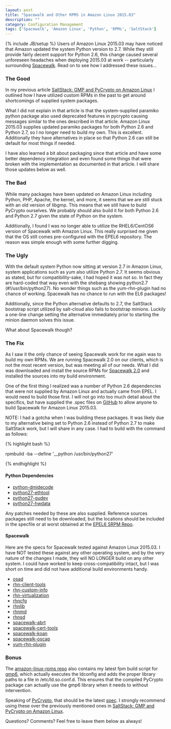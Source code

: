 ```yaml
---
layout: post
title: "Spacewalk and Other RPMS in Amazon Linux 2015.03"
description: ""
category: Configuration Management 
tags: ['Spacewalk', 'Amazon Linux', 'Python', 'RPMs', 'SaltStack']
---
```

{% include JB/setup %}
Users of Amazon Linux 2015.03 may have noticed that Amazon updated the system Python version to 2.7.  While they still provide fairly decent support for Python 2.6, this change caused several unforeseen headaches when deploying 2015.03 at work -- particularly surrounding [Spacewalk](http://spacewalk.redhat.com).  Read on to see how I addressed these issues...

### The Good

In my previous article [SaltStack: GMP and PyCrypto on Amazon Linux](/configuration%20management/2014/11/20/saltstack-gmp-and-pycrypto-on-amazon-linux/) I outlined how I have utilized custom RPMs in the past to get around shortcomings of supplied system packages.

What I did not explain in that article is that the system-supplied paramiko python package also used deprecated features in pycrypto causing messages similar to the ones described in that article.  Amazon Linux 2015.03 supplies updated paramiko packages for both Python 2.6 and Python 2.7, so I no longer need to build my own.  This is excellent.  Additionally they have alternatives in place so that Python 2.6 can still be default for most things if needed.

I have also learned a bit about packaging since that article and have some better dependency integration and even found some things that were broken with the implementation as documented in that article.  I will share those updates below as well.

### The Bad

While many packages have been updated on Amazon Linux including Python, PHP, Apache, the kernel, and more, it seems that we are still stuck with an old version of libgmp.  This means that we still have to build PyCrypto ourselves.  We probably should also build it for both Python 2.6 and Python 2.7 given the state of Python on the system.

Additionally, I found I was no longer able to utilize the RHEL6/CentOS6 version of Spacewalk with Amazon Linux.  This really surprised me given that the OS still comes pre-configured with the EPEL6 repository.  The reason was simple enough with some further digging.

### The Ugly

With the default system Python now sitting at version 2.7 in Amazon Linux, system applications such as yum also utilize Python 2.7.  It seems obvious as stated, but for compatibility-sake, I had hoped it was not so.  In fact they are hard-coded that way even with the shebang showing python2.7 (#!/usr/bin/python27).  No wonder things such as the yum-rhn-plugin had no chance of working.  Spacewalk has no chance to run with the EL6 packages!

Additionally, since the Python alternative defaults to 2.7, the SaltStack bootstrap script utilized by salt-cloud also fails to bootstrap minions.  Luckily a one-line change setting the alternative immediately prior to starting the minion daemon solves this issue.

What about Spacewalk though?

### The Fix

As I saw it the only chance of seeing Spacewalk work for me again was to build my own RPMs.  We are running Spacewalk 2.0 on our clients, which is not the most recent version, but was meeting all of our needs.  What I did was downloaded and install the source RPMs for [Spacewalk 2.0](http://yum.spacewalkproject.org/2.0-client/RHEL/6/source/) and installed the sources into my build environment.

One of the first thing I realized was a number of Python 2.6 dependencies that were not supplied by Amazon Linux and actually came from EPEL.  I would need to build those first.  I will not go into too much detail about the specifics, but have supplied the .spec files on [GitHub](https://github.com/rfairburn/amazon-linux-rpms) to allow anyone to build Spacewalk for Amazon Linux 2015.03.

NOTE: I had a gotcha when I was building these packages.  It was likely due to my alternative being set to Python 2.6 instead of Python 2.7 to make SaltStack work, but I will share in any case.  I had to build with the command as follows:

{% highlight bash %}

rpmbuild -ba --define '__python /usr/bin/python27' <specfile>

{% endhighlight %}

#### Python Dependencies

* [python-dmidecode](https://github.com/rfairburn/amazon-linux-rpms/blob/master/rpmbuild/SPECS/python-dmidecode.spec)
* [python27-ethtool](https://github.com/rfairburn/amazon-linux-rpms/blob/master/rpmbuild/SPECS/python27-ethtool.spec)
* [python27-gudev](https://github.com/rfairburn/amazon-linux-rpms/blob/master/rpmbuild/SPECS/python27-gudev.spec)
* [python27-hwdata](https://github.com/rfairburn/amazon-linux-rpms/blob/master/rpmbuild/SPECS/python27-hwdata.spec)

Any patches needed by these are also supplied.  Reference sources packages still need to be downloaded, but the locations should be included in the specfile or at worst obtained at the [EPEL6 SRPM Repo](https://dl.fedoraproject.org/pub/epel/6/SRPMS/).

#### Spacewalk

Here are the specs for Spacewalk tested against Amazon Linux 2015.03.  I have NOT tested these against any other operating system, and by the very nature of the changes I made, they will NO LONGER build on any other system.  I could have worked to keep cross-compatibility intact, but I was short on time and did not have additional build environments handy.


* [osad](https://github.com/rfairburn/amazon-linux-rpms/blob/master/rpmbuild/SPECS/osad.spec)
* [rhn-client-tools](https://github.com/rfairburn/amazon-linux-rpms/blob/master/rpmbuild/SPECS/rhn-client-tools.spec)
* [rhn-custom-info](https://github.com/rfairburn/amazon-linux-rpms/blob/master/rpmbuild/SPECS/rhn-custom-info.spec)
* [rhn-virtualization](https://github.com/rfairburn/amazon-linux-rpms/blob/master/rpmbuild/SPECS/rhn-virtualization.spec)
* [rhncfg](https://github.com/rfairburn/amazon-linux-rpms/blob/master/rpmbuild/SPECS/rhncfg.spec)
* [rhnlib](https://github.com/rfairburn/amazon-linux-rpms/blob/master/rpmbuild/SPECS/rhnlib.spec)
* [rhnmd](https://github.com/rfairburn/amazon-linux-rpms/blob/master/rpmbuild/SPECS/rhnmd.spec)
* [rhnsd](https://github.com/rfairburn/amazon-linux-rpms/blob/master/rpmbuild/SPECS/rhnsd.spec)
* [spacewalk-abrt](https://github.com/rfairburn/amazon-linux-rpms/blob/master/rpmbuild/SPECS/spacewalk-abrt.spec)
* [spacewalk-cert-tools](https://github.com/rfairburn/amazon-linux-rpms/blob/master/rpmbuild/SPECS/spacewalk-cert-tools.spec)
* [spacewalk-koan](https://github.com/rfairburn/amazon-linux-rpms/blob/master/rpmbuild/SPECS/spacewalk-koan.spec)
* [spacewalk-oscap](https://github.com/rfairburn/amazon-linux-rpms/blob/master/rpmbuild/SPECS/spacewalk-oscap.spec)
* [yum-rhn-plugin](https://github.com/rfairburn/amazon-linux-rpms/blob/master/rpmbuild/SPECS/yum-rhn-plugin.spec)

### Bonus

The [amazon-linux-rpms repo](https://github.com/rfairburn/amazon-linux-rpms) also contains my latest fpm build script for [gmp6](https://github.com/rfairburn/amazon-linux-rpms/blob/master/fpmbuild/gmp6.sh), which actually executes the ldconfig and adds the proper library paths to a file in /etc/ld.so.conf.d.  This ensures that the compiled PyCrypto package can actually use the gmp6 library when it needs to without intervention.

Speaking of [PyCrypto](https://github.com/rfairburn/amazon-linux-rpms/blob/master/rpmbuild/SPECS/python-crypto.spec), that should be the latest [spec](https://github.com/rfairburn/amazon-linux-rpms/blob/master/rpmbuild/SPECS/python-crypto.spec).  I strongly recommend using these over the previously mentioned ones in [SaltStack: GMP and PyCrypto on Amazon Linux](/configuration%20management/2014/11/20/saltstack-gmp-and-pycrypto-on-amazon-linux/).

Questions? Comments?  Feel free to leave them below as always!

